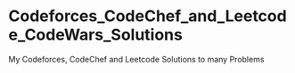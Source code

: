 # Codeforces_CodeChef_and_Leetcode_CodeWars_Solutions
My Codeforces, CodeChef and Leetcode Solutions to many Problems
